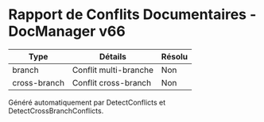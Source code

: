 # Rapport de Conflits Documentaires - DocManager v66

| Type           | Détails                | Résolu |
|----------------|------------------------|--------|
| branch         | Conflit multi-branche  | Non    |
| cross-branch   | Conflit cross-branch   | Non    |

Généré automatiquement par DetectConflicts et DetectCrossBranchConflicts.
